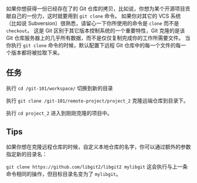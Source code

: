 如果你想获得一份已经存在了的 Git 仓库的拷贝，比如说，你想为某个开源项目贡献自己的一份力，这时就要用到 `git clone` 命令。 如果你对其它的 VCS 系统（比如说 Subversion）很熟悉，请留心一下你所使用的命令是 `clone` 而不是 `checkout`。 这是 Git 区别于其它版本控制系统的一个重要特性，Git 克隆的是该 Git 仓库服务器上的几乎所有数据，而不是仅仅复制完成你的工作所需要文件。 当你执行 `git clone` 命令的时候，默认配置下远程 Git 仓库中的每一个文件的每一个版本都将被拉取下来。

## 任务

执行 `cd /git-101/workspace/` 切换到新的目录

执行 `git clone /git-101/remote-project/project_2` 克隆远端仓库到目录下。

执行 `cd project_2` 进入到刚刚克隆的项目中。

## Tips

如果你想在克隆远程仓库的时候，自定义本地仓库的名字，你可以通过额外的参数指定新的目录名：

`git clone https://github.com/libgit2/libgit2 mylibgit`
这会执行与上一条命令相同的操作，但目标目录名变为了 `mylibgit`。